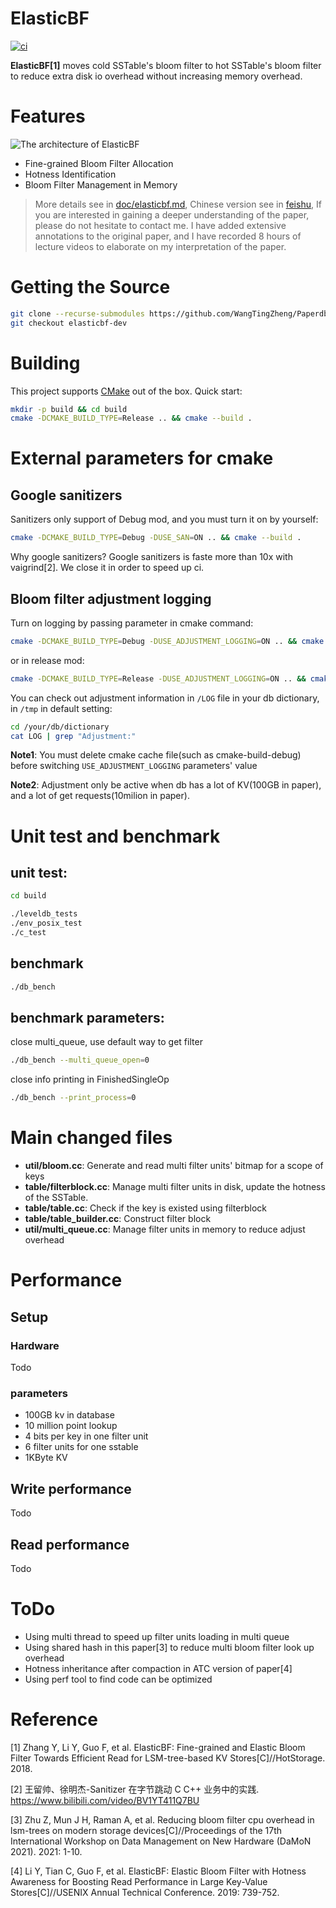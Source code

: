 # ElasticBF
[![ci](https://github.com/google/leveldb/actions/workflows/build.yml/badge.svg)](https://github.com/google/leveldb/actions/workflows/build.yml)

**ElasticBF[1]** moves cold SSTable's bloom filter to hot SSTable's bloom filter to reduce extra disk io overhead without increasing memory overhead.

# Features
![The architecture of ElasticBF](https://github.com/WangTingZheng/Paperdb/assets/32613835/cb3278c6-9782-48b1-bda4-2051713a6a97)

* Fine-grained Bloom Filter Allocation
* Hotness Identification
* Bloom Filter Management in Memory 

> More details see in [doc/elasticbf.md](./doc/elasticbf.md), Chinese version see in [feishu](https://o444bvn7jh.feishu.cn/docx/XlBldwKc2oOTGMxPpLlckKLunvd), If you are interested in gaining a deeper understanding of the paper, please do not hesitate to contact me. I have added extensive annotations to the original paper, and I have recorded 8 hours of lecture videos to elaborate on my interpretation of the paper.

# Getting the Source

```bash
git clone --recurse-submodules https://github.com/WangTingZheng/Paperdb.git
git checkout elasticbf-dev
```

# Building

This project supports [CMake](https://cmake.org/) out of the box. Quick start:

```bash
mkdir -p build && cd build
cmake -DCMAKE_BUILD_TYPE=Release .. && cmake --build .
```

# External parameters for cmake

## Google sanitizers

Sanitizers only support of Debug mod, and you must turn it on by yourself:
```bash
cmake -DCMAKE_BUILD_TYPE=Debug -DUSE_SAN=ON .. && cmake --build .
```

Why google sanitizers? Google sanitizers is faste more than 10x with vaigrind[2]. We close it in order to speed up ci.

## Bloom filter adjustment logging

Turn on logging by passing parameter in cmake command:

```bash
cmake -DCMAKE_BUILD_TYPE=Debug -DUSE_ADJUSTMENT_LOGGING=ON .. && cmake --build .
```
or in release mod:

```bash
cmake -DCMAKE_BUILD_TYPE=Release -DUSE_ADJUSTMENT_LOGGING=ON .. && cmake --build .
```

You can check out adjustment information in ``/LOG`` file in your db dictionary, in ``/tmp`` in default setting:
```bash
cd /your/db/dictionary
cat LOG | grep "Adjustment:"
```
**Note1**: You must delete cmake cache file(such as cmake-build-debug) before switching ```USE_ADJUSTMENT_LOGGING``` parameters' value

**Note2**: Adjustment only be active when db has a lot of KV(100GB in paper), and a lot of get requests(10milion in paper).

# Unit test and benchmark

## unit test:
```bash
cd build

./leveldb_tests
./env_posix_test
./c_test
```
## benchmark
```bash
./db_bench
```

## benchmark parameters:

close multi_queue, use default way to get filter 
```bash
./db_bench --multi_queue_open=0
```
close info printing in FinishedSingleOp
```bash
./db_bench --print_process=0
```

# Main changed files

* **util/bloom.cc**: Generate and read multi filter units' bitmap for a scope of keys
* **table/filterblock.cc**: Manage multi filter units in disk, update the hotness of the SSTable. 
* **table/table.cc**: Check if the key is existed using filterblock
* **table/table_builder.cc**: Construct filter block
* **util/multi_queue.cc**: Manage filter units in memory to reduce adjust overhead

# Performance

## Setup

### Hardware

Todo

### parameters
* 100GB kv in database
* 10 million point lookup
* 4 bits per key in one filter unit
* 6 filter units for one sstable
* 1KByte KV

## Write performance

Todo
## Read performance
Todo
# ToDo
- Using multi thread to speed up filter units loading in multi queue
- Using shared hash in this paper[3] to reduce multi bloom filter look up overhead
- Hotness inheritance after compaction in ATC version of paper[4]
- Using perf tool to find code can be optimized


# Reference
[1] Zhang Y, Li Y, Guo F, et al. ElasticBF: Fine-grained and Elastic Bloom Filter Towards Efficient Read for LSM-tree-based KV Stores[C]//HotStorage. 2018.

[2] 王留帅、徐明杰-Sanitizer 在字节跳动 C C++ 业务中的实践. https://www.bilibili.com/video/BV1YT411Q7BU

[3] Zhu Z, Mun J H, Raman A, et al. Reducing bloom filter cpu overhead in lsm-trees on modern storage devices[C]//Proceedings of the 17th International Workshop on Data Management on New Hardware (DaMoN 2021). 2021: 1-10.

[4] Li Y, Tian C, Guo F, et al. ElasticBF: Elastic Bloom Filter with Hotness Awareness for Boosting Read Performance in Large Key-Value Stores[C]//USENIX Annual Technical Conference. 2019: 739-752.